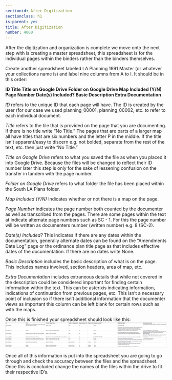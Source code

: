 ```yaml
---
sectionid: After Digitization
sectionclass: h1
is-parent: yes
title: After Digitization
number: 4000
---
```


After the digitization and organization is complete we move onto the next step with is creating a master spreadsheet, this spreadsheet is for the individual pages within the binders rather than the binders themselves.

Create another spreadsheet labeled LA Planning 1991 Master (or whatever your collections name is) and label nine columns from A to I. It should be in this order:

**ID    Title    Title on Google Drive    Folder on Google Drive    Map Included (Y/N)    Page Number    Date(s) Included?    Basic Description    Extra Documentation**

*ID* refers to the unique ID that each page will have. The ID is created by the user (for our case we used planning_00001, planning_00002, etc. to refer to each individual document.

*Title* refers to the tile that is provided on the page that you are documenting. If there is no title write “No Title.” The pages that are parts of a larger map all have titles that are six numbers and the letter P in the middle. If the title isn’t apparent/easy to discern e.g. not bolded, separate from the rest of the text, etc. then just write “No Title.”

*Title on Google Drive* refers to what you saved the file as when you placed it into Google Drive. Because the files will be changed to reflect their ID number later this step is only for the sake of lessening confusion on the transfer in tandem with the page number.

*Folder on Google Drive* refers to what folder the file has been placed within the South LA Plans folder.

*Map Included (Y/N)* Indicates whether or not there is a map on the page.

*Page Number* indicates the page number both counted by the documenter as well as transcribed from the pages. There are some pages within the text at indicate alternate page numbers such as SC - 1. For this the page number will be written as documenters number (written number) e.g. 8 (SC-2).

*Date(s) Included?* This indicates if there are any dates within the documentation, generally alternate dates can be found on the “Amendments Date Log” page or the ordinance plan title page as that includes effective dates of the documentation. If there are no dates write None.

*Basic Description* includes the basic description of what is on the page. This includes names involved, section headers, area of map, etc.

*Extra Documentation* includes extraneous details that while not covered in the description could be considered important for finding certain information within the text. This can be asterixis indicating information, indications of continuation from previous pages, etc. This isn’t a necessary point of inclusion so if there isn’t additional information that the documenter views as important this column can be left blank for certain rows such as with the maps.

Once this is finished your spreadsheet should look like this:
![Click for reference](img/Mastercatalog.png)

Once all of this information is put into the spreadsheet you are going to go through and check the accuracy between the files and the spreadsheet. Once this is concluded change the names of the files within the drive to fit their respective ID’s.
